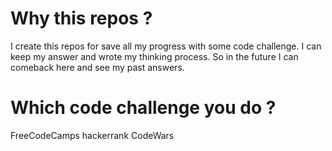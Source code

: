 
# Why this repos ?
I create this repos for save all my progress with some code challenge. I can keep my answer and wrote my thinking process. So in the future I can comeback here and see my past answers.

# Which code challenge you do ?
FreeCodeCamps
hackerrank
CodeWars

